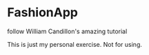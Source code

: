 # FashionApp

follow William Candillon's amazing tutorial

This is just my personal exercise. Not for using.